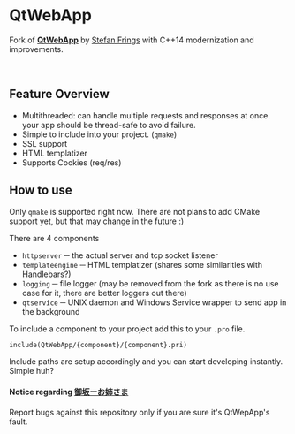 # QtWebApp

Fork of [**QtWebApp**](http://stefanfrings.de/qtwebapp/index-en.html) by [Stefan Frings](http://stefanfrings.de) with C++14 modernization and improvements.

<br>

## Feature Overview

 - Multithreaded: can handle multiple requests and responses at once. your app should be thread-safe to avoid failure.
 - Simple to include into your project. (`qmake`)
 - SSL support
 - HTML templatizer
 - Supports Cookies (req/res)

## How to use

Only `qmake` is supported right now. There are not plans to add CMake support yet, but that may change in the future :)

There are 4 components

 - `httpserver` ─ the actual server and tcp socket listener
 - `templateengine` ─ HTML templatizer (shares some similarities with Handlebars?)
 - `logging` ─ file logger (may be removed from the fork as there is no use case for it, there are better loggers out there)
 - `qtservice` ─ UNIX daemon and Windows Service wrapper to send app in the background

To include a component to your project add this to your `.pro` file.
```
include(QtWebApp/{component}/{component}.pri)
```
Include paths are setup accordingly and you can start developing instantly. Simple huh?

#### Notice regarding [御坂ーお姉さま](https://https://github.com/misaka-oneesama/misaka-oneesama)

Report bugs against this repository only if you are sure it's QtWepApp's fault.
